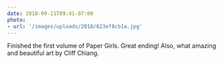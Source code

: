 ```yaml
---
date: 2018-09-11T09:41-07:00
photo:
- url: '/images/uploads/2018/623ef8cb1a.jpg'
---
```

Finished the first volume of Paper Girls. Great ending! Also, what amazing and beautiful art by Cliff Chiang.
